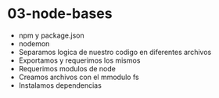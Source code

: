 # 03-node-bases

* npm y package.json
* nodemon
* Separamos logica de nuestro codigo en diferentes archivos
* Exportamos y requerimos los mismos
* Requerimos modulos de node
* Creamos archivos con el mmodulo fs
* Instalamos dependencias
